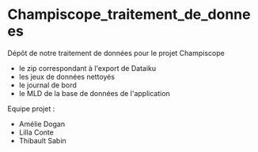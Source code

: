 # Champiscope_traitement_de_donnees

Dépôt de notre traitement de données pour le projet Champiscope
- le zip correspondant à l'export de Dataiku
- les jeux de données nettoyés
- le journal de bord
- le MLD de la base de données de l'application

Equipe projet :
- Amélie Dogan
- Lilla Conte
- Thibault Sabin

